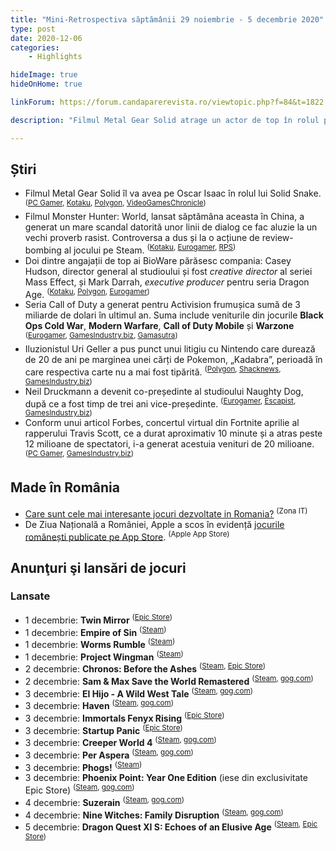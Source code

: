 ```yaml
---
title: "Mini-Retrospectiva săptămânii 29 noiembrie - 5 decembrie 2020"
type: post
date: 2020-12-06
categories:
    - Highlights

hideImage: true
hideOnHome: true

linkForum: https://forum.candaparerevista.ro/viewtopic.php?f=84&t=1822

description: "Filmul Metal Gear Solid atrage un actor de top în rolul principal, Monster Hunter: World este review-bombed pe Steam după lansarea filmului în China, Casey Hudson părăsește BioWare din nou, și poate nu știați, dar seria Call of Duty e o adevărată gâscă de aur pentru Activision."

---
```


## Știri
* Filmul Metal Gear Solid îl va avea pe Oscar Isaac în rolul lui Solid Snake. <sup>([PC Gamer](https://www.pcgamer.com/metal-gear-solid-movie-casts-oscar-isaac-as-solid-snake/), [Kotaku](https://kotaku.com/report-metal-gear-solid-movie-taps-oscar-isaac-to-play-1845809419), [Polygon](https://www.polygon.com/2020/12/4/22153421/metal-gear-solid-movie-solid-snake-actor-oscar-isaac-jordan-vogt-roberts), [VideoGamesChronicle](https://www.videogameschronicle.com/news/oscar-isaac-will-reportedly-play-solid-snake-in-the-metal-gear-solid-movie/))</sup>
* Filmul Monster Hunter: World, lansat săptămâna aceasta în China, a generat un mare scandal datorită unor linii de dialog ce fac aluzie la un vechi proverb rasist. Controversa a dus și la o acțiune de review-bombing al jocului pe Steam. <sup>([Kotaku](https://kotaku.com/monster-hunter-world-review-bombed-on-steam-as-backlas-1845816815), [Eurogamer](https://www.eurogamer.net/articles/2020-12-05-monster-hunter-world-suffers-steam-review-bomb-after-movie-backlash-in-china), [RPS](https://www.rockpapershotgun.com/2020/12/05/monster-hunter-world-is-being-review-bombed-over-its-movie-adaptation/))</sup>
* Doi dintre angajații de top ai BioWare părăsesc compania: Casey Hudson, director general al studioului și fost _creative director_ al seriei Mass Effect, și Mark Darrah, _executive producer_ pentru seria Dragon Age. <sup>([Kotaku](https://kotaku.com/bioware-studio-head-dragon-age-producer-both-leave-stu-1845802859), [Polygon](https://www.polygon.com/2020/12/3/22151192/bioware-casey-hudson-mark-darrah-leaving-dragon-age-mass-effect), [Eurogamer](https://www.eurogamer.net/articles/2020-12-03-casey-hudson-and-mark-darrah-announce-departure-from-bioware))</sup>
* Seria Call of Duty a generat pentru Activision frumușica sumă de 3 miliarde de dolari în ultimul an. Suma include veniturile din jocurile **Black Ops Cold War**, **Modern Warfare**, **Call of Duty Mobile** și **Warzone** <sup>([Eurogamer](https://www.eurogamer.net/articles/2020-12-04-activision-has-made-over-usd3bn-out-of-call-of-duty-in-2020), [GamesIndustry.biz](https://www.gamesindustry.biz/articles/2020-12-04-call-of-duty-has-brought-in-usd3-billion-in-past-year), [Gamasutra](https://www.gamasutra.com/view/news/374782/Call_of_Duty_made_3_billion_for_Activision_in_12_months.php))</sup>
* Iluzionistul Uri Geller a pus punct unui litigiu cu Nintendo care durează de 20 de ani pe marginea unei cărți de Pokemon, „Kadabra”, perioadă în care respectiva carte nu a mai fost tipărită. <sup>([Polygon](https://www.polygon.com/2020/11/30/21726492/pokemon-nintendo-lawsuit-uri-geller-kadabra-apology), [Shacknews](https://www.shacknews.com/article/121747/uri-geller-lifts-20-year-ban-on-nintendos-right-to-print-kadabra-on-pokemon-cards), [GamesIndustry.biz](https://www.gamesindustry.biz/articles/2020-11-30-uri-geller-retracts-20-year-ban-on-kadabra-pok-mon-trading-cards))</sup>
* Neil Druckmann a devenit co-președinte al studioului Naughty Dog, după ce a fost timp de trei ani vice-președinte. <sup>([Eurogamer](https://www.eurogamer.net/articles/2020-12-05-neil-druckmann-is-now-co-president-of-naughty-dog), [Escapist](https://www.escapistmagazine.com/v2/naughty-dog-promotes-neil-druckmann-to-co-president/), [GamesIndustry.biz](https://www.gamesindustry.biz/articles/2020-12-04-neil-druckmann-named-co-president-of-naughty-dog))</sup>
* Conform unui articol Forbes, concertul virtual din Fortnite aprilie al rapperului Travis Scott, ce a durat aproximativ 10 minute și a atras peste 12 milioane de spectatori, i-a generat acestuia venituri de 20 milioane. <sup>([PC Gamer](https://www.pcgamer.com/travis-scotts-fortnite-show-reportedly-earned-him-dollar20-million/), [GamesIndustry.biz](https://www.gamesindustry.biz/articles/2020-12-01-travis-scott-reportedly-grossed-roughly-USD20m-for-fortnite-concert-appearance))</sup>

## Made în România
* [Care sunt cele mai interesante jocuri dezvoltate in Romania?](https://zonait.ro/care-sunt-cele-mai-interesante-jocuri-dezvoltate-in-romania/) <sup>(Zona IT)</sup>
* De Ziua Națională a României, Apple a scos în evidență [jocurile românești publicate pe App Store](https://apps.apple.com/ro/story/id1534687543). <sup>(Apple App Store)</sup>

## Anunţuri şi lansări de jocuri

### Lansate
* 1 decembrie: **Twin Mirror** <sup>([Epic Store](https://www.epicgames.com/store/en-US/product/twin-mirror/))</sup>
* 1 decembrie: **Empire of Sin** <sup>([Steam](https://store.steampowered.com/app/604540/Empire_of_Sin/))</sup>
* 1 decembrie: **Worms Rumble** <sup>([Steam](https://store.steampowered.com/app/1186040/Worms_Rumble/))</sup>
* 1 decembrie: **Project Wingman** <sup>([Steam](https://store.steampowered.com/app/895870/Project_Wingman/))</sup>
* 2 decembrie: **Chronos: Before the Ashes** <sup>([Steam](https://store.steampowered.com/app/967390/Chronos_Before_the_Ashes/), [Epic Store](https://www.epicgames.com/store/en-US/product/chronos-before-the-ashes/))</sup>
* 2 decembrie: **Sam & Max Save the World Remastered** <sup>([Steam](https://store.steampowered.com/app/1440440/Sam__Max_Save_the_World/), [gog.com](https://www.gog.com/game/sam_max_save_the_world_remastered))</sup>
* 3 decembrie: **El Hijo - A Wild West Tale** <sup>([Steam](https://store.steampowered.com/app/853050/El_Hijo__A_Wild_West_Tale/), [gog.com](https://www.gog.com/game/el_hijo_a_wild_west_tale))</sup>
* 3 decembrie: **Haven** <sup>([Steam](https://store.steampowered.com/app/983970/Haven/), [gog.com](https://www.gog.com/game/haven))</sup>
* 3 decembrie: **Immortals Fenyx Rising** <sup>([Epic Store](https://www.epicgames.com/store/en-US/product/immortals-fenyx-rising/))</sup>
* 3 decembrie: **Startup Panic** <sup>([Epic Store](https://www.epicgames.com/store/en-US/product/startup-panic/))</sup>
* 3 decembrie: **Creeper World 4** <sup>([Steam](https://store.steampowered.com/app/848480/Creeper_World_4/), [gog.com](https://www.gog.com/game/creeper_world_4))</sup>
* 3 decembrie: **Per Aspera** <sup>([Steam](https://store.steampowered.com/app/803050/Per_Aspera/), [gog.com](https://www.gog.com/game/per_aspera))</sup>
* 3 decembrie: **Phogs!** <sup>([Steam](https://store.steampowered.com/app/850320/PHOGS/))</sup>
* 3 decembrie: **Phoenix Point: Year One Edition** (iese din exclusivitate Epic Store) <sup>([Steam](https://store.steampowered.com/app/839770/Phoenix_Point_Year_One_Edition/), [gog.com](https://www.gog.com/game/phoenix_point_year_one_edition))</sup>
* 4 decembrie: **Suzerain** <sup>([Steam](https://store.steampowered.com/app/1207650/Suzerain/), [gog.com](https://www.gog.com/game/suzerain))</sup>
* 4 decembrie: **Nine Witches: Family Disruption** <sup>([Steam](https://store.steampowered.com/app/1272580/Nine_Witches_Family_Disruption/), [gog.com](https://www.gog.com/game/nine_witches_family_disruption))</sup>
* 5 decembrie: **Dragon Quest XI S: Echoes of an Elusive Age** <sup>([Steam](https://store.steampowered.com/app/1295510/DRAGON_QUEST_XI_S_Echoes_of_an_Elusive_Age__Definitive_Edition/), [Epic Store](https://www.epicgames.com/store/en-US/product/dragon-quest-xi-s-echoes-of-an-elusive-age/))</sup>